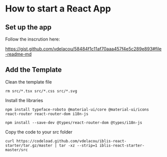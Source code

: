 # How to start a React App

## Set up the app

Follow the inscrution here:

https://gist.github.com/vdelacou/58484f1c11af70aaa457f4e5c289e893#file-readme-md

## Add the Template

Clean the template file

`rm src/*.tsx src/*.css src/*.svg`

Install the libraries

`npm install typeface-roboto @material-ui/core @material-ui/icons react-router react-router-dom i18n-js`

`npm install --save-dev @types/react-router-dom @types/i18n-js`

Copy the code to your src folder

`curl https://codeload.github.com/vdelacou/iblis-react-starter/tar.gz/master | tar -xz --strip=1 iblis-react-starter-master/src`